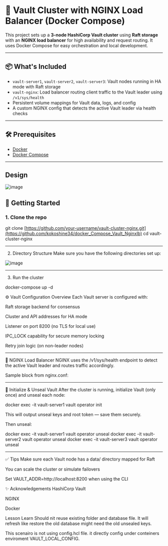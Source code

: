 # 🚪 Vault Cluster with NGINX Load Balancer (Docker Compose)

This project sets up a **3-node HashiCorp Vault cluster** using **Raft storage** with an **NGINX load balancer** for high availability and request routing. It uses Docker Compose for easy orchestration and local development.

---

## 📦 What's Included

- `vault-server1`, `vault-server2`, `vault-server3`: Vault nodes running in HA mode with Raft storage
- `vault-nginx`: Load balancer routing client traffic to the Vault leader using `/v1/sys/health`
- Persistent volume mappings for Vault data, logs, and config
- A custom NGINX config that detects the active Vault leader via health checks

---

## 🛠 Prerequisites

- [Docker](https://www.docker.com/)
- [Docker Compose](https://docs.docker.com/compose/)

---

## Design
![image](https://github.com/user-attachments/assets/c19cb662-692d-4d0d-9c7d-7548943d4192)

## 🚀 Getting Started

### 1. Clone the repo

git clone [https://github.com/your-username/vault-cluster-nginx.git](https://github.com/kokoshine34/docker_Compose_Vault_Nginxlb)
cd vault-cluster-nginx

-------------------------------------------------------------------------------------------------------------
2. Directory Structure
Make sure you have the following directories set up:

![image](https://github.com/user-attachments/assets/13300972-d8c2-45d8-8f19-c8ffd094603d)

--------------------------------------------------------------------------------------------------------------
3. Run the cluster

docker-compose up -d


⚙️ Vault Configuration Overview
Each Vault server is configured with:

Raft storage backend for consensus

Cluster and API addresses for HA mode

Listener on port 8200 (no TLS for local use)

IPC_LOCK capability for secure memory locking

Retry join logic (on non-leader nodes)

----------------------------------------------------------------------------------------------------------------
🔀 NGINX Load Balancer
NGINX uses the /v1/sys/health endpoint to detect the active Vault leader and routes traffic accordingly.

Sample block from nginx.conf:

----------------------------------------------------------------------------------------------------------------
🧪 Initialize & Unseal Vault
After the cluster is running, initialize Vault (only once) and unseal each node:

docker exec -it vault-server1 vault operator init

This will output unseal keys and root token — save them securely.

Then unseal:

docker exec -it vault-server1 vault operator unseal <key>
docker exec -it vault-server2 vault operator unseal <key>
docker exec -it vault-server3 vault operator unseal <key>

-------------------------------------------------------------------------------------------------------------------
✅ Tips
Make sure each Vault node has a data/ directory mapped for Raft

You can scale the cluster or simulate failovers

Set VAULT_ADDR=http://localhost:8200 when using the CLI

✨ Acknowledgements
HashiCorp Vault

NGINX

Docker

Lesson Learn
   Should nit reuse existing folder and database file. It will refresh like restore the old database might need the old unsealed keys.

This scenairo is not using config.hcl file. it directly config under conteiners enviroment VAULT_LOCAL_CONFIG.





